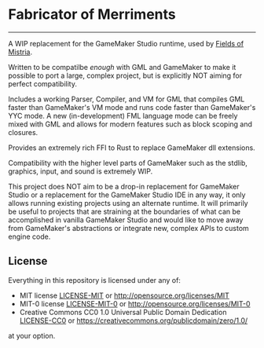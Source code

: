 # Fabricator of Merriments
---

A WIP replacement for the GameMaker Studio runtime, used by
[Fields of Mistria](https://www.fieldsofmistria.com/).

Written to be compatilbe *enough* with GML and GameMaker to make it possible to port a large,
complex project, but is explicitly NOT aiming for perfect compatibility.

Includes a working Parser, Compiler, and VM for GML that compiles GML faster than GameMaker's VM
mode and runs code faster than GameMaker's YYC mode. A new (in-development) FML language mode can be
freely mixed with GML and allows for modern features such as block scoping and closures.

Provides an extremely rich FFI to Rust to replace GameMaker dll extensions.

Compatibility with the higher level parts of GameMaker such as the stdlib, graphics, input, and
sound is extremely WIP.

This project does NOT aim to be a drop-in replacement for GameMaker Studio or a replacement for
the GameMaker Studio IDE in any way, it only allows running existing projects using an alternate
runtime. It will primarily be useful to projects that are straining at the boundaries of what can be
accomplished in vanilla GameMaker Studio and would like to move away from GameMaker's abstractions
or integrate new, complex APIs to custom engine code.

## License

Everything in this repository is licensed under any of:

* MIT license [LICENSE-MIT](LICENSE-MIT) or http://opensource.org/licenses/MIT
* MIT-0 license [LICENSE-MIT-0](LICENSE-MIT-0) or http://opensource.org/licenses/MIT-0
* Creative Commons CC0 1.0 Universal Public Domain Dedication [LICENSE-CC0](LICENSE-CC0)
  or https://creativecommons.org/publicdomain/zero/1.0/

at your option.
